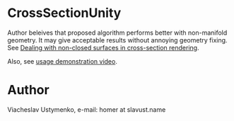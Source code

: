 # CrossSectionUnity

Author beleives that proposed algorithm performs better with non-manifold geometry. It may give acceptable results without annoying geometry fixing.
See [Dealing with non-closed surfaces in cross-section rendering](https://www.slavust.name/2020/03/dealing-with-not-closed-surfaces-in.html).

Also, see [usage demonstration video](https://youtu.be/QJXRe09cs34).

# Author
Viacheslav Ustymenko, e-mail: homer at slavust.name

